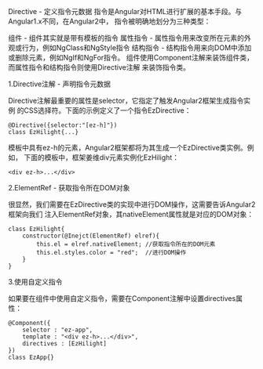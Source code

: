 Directive - 定义指令元数据
指令是Angular对HTML进行扩展的基本手段。与Angular1.x不同，在Angular2中， 指令被明确地划分为三种类型：

组件 - 组件其实就是带有模板的指令
属性指令 - 属性指令用来改变所在元素的外观或行为，例如NgClass和NgStyle指令
结构指令 - 结构指令用来向DOM中添加或删除元素，例如NgIf和NgFor指令。
组件使用Component注解来装饰组件类，而属性指令和结构指令则使用Directive注解 来装饰指令类。

1.Directive注解 - 声明指令元数据

Directive注解最重要的属性是selector，它指定了触发Angular2框架生成指令实例 的CSS选择符。下面的示例定义了一个指令EzDirective：

    @Directive({selector:"[ez-h]"})
    class EzHilight{...}
模板中具有ez-h的元素，Angular2框架都将为其生成一个EzDirective类实例。例如， 下面的模板中，框架姜维div元素实例化EzHilight：

    <div ez-h>...</div>
2.ElementRef - 获取指令所在DOM对象

很显然，我们需要在EzDirective类的实现中进行DOM操作，这需要告诉Angular2框架向我们 注入ElementRef对象，其nativeElement属性就是对应的DOM对象：

    class EzHilight{
        constructor(@Inejct(ElementRef) elref){
            this.el = elref.nativeElement; //获取指令所在的DOM元素
            this.el.styles.color = "red";  //进行DOM操作
        }
    }
3.使用自定义指令

如果要在组件中使用自定义指令，需要在Component注解中设置directives属性：

    @Component({
        selector : "ez-app",
        template : "<div ez-h>...</div>",
        directives : [EzHilight]
    })
    class EzApp{}